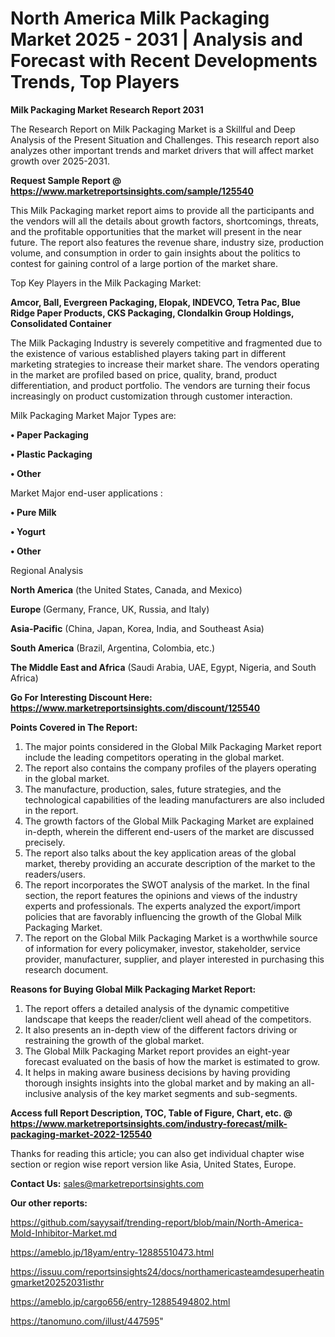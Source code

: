 # North America Milk Packaging Market 2025 - 2031 | Analysis and Forecast with Recent Developments Trends, Top Players

<strong>Milk Packaging Market Research Report 2031</strong>

The Research Report on Milk Packaging Market is a Skillful and Deep Analysis of the Present Situation and Challenges. This research report also analyzes other important trends and market drivers that will affect market growth over 2025-2031.

<strong>Request Sample Report @ <a href=https://www.marketreportsinsights.com/sample/125540>https://www.marketreportsinsights.com/sample/125540</a></strong>

This Milk Packaging market report aims to provide all the participants and the vendors will all the details about growth factors, shortcomings, threats, and the profitable opportunities that the market will present in the near future. The report also features the revenue share, industry size, production volume, and consumption in order to gain insights about the politics to contest for gaining control of a large portion of the market share.

Top Key Players in the Milk Packaging Market:

<strong>Amcor, Ball, Evergreen Packaging, Elopak, INDEVCO, Tetra Pac, Blue Ridge Paper Products, CKS Packaging, Clondalkin Group Holdings, Consolidated Container</strong>

The Milk Packaging Industry is severely competitive and fragmented due to the existence of various established players taking part in different marketing strategies to increase their market share. The vendors operating in the market are profiled based on price, quality, brand, product differentiation, and product portfolio. The vendors are turning their focus increasingly on product customization through customer interaction.

Milk Packaging Market Major Types are:

<strong>• Paper Packaging

• Plastic Packaging

• Other</strong>

Market Major end-user applications :

<strong>• Pure Milk

• Yogurt

• Other</strong>

Regional Analysis

</u><strong><b>North America</b></strong> (the United States, Canada, and Mexico)

<strong><b>Europe </b></strong>(Germany, France, UK, Russia, and Italy)

<strong><b>Asia-Pacific</b></strong> (China, Japan, Korea, India, and Southeast Asia)

<strong><b>South America</b></strong> (Brazil, Argentina, Colombia, etc.)

<strong><b>The Middle East and Africa</b></strong> (Saudi Arabia, UAE, Egypt, Nigeria, and South Africa)

<strong>Go For Interesting Discount Here: <a href=https://www.marketreportsinsights.com/discount/125540>https://www.marketreportsinsights.com/discount/125540</a></strong>

<strong>Points Covered in The Report:</strong>
<ol>
  <li>The major points considered in the Global Milk Packaging Market report include the leading competitors operating in the global market.</li>
  <li>The report also contains the company profiles of the players operating in the global market.</li>
  <li>The manufacture, production, sales, future strategies, and the technological capabilities of the leading manufacturers are also included in the report.</li>
  <li>The growth factors of the Global Milk Packaging Market are explained in-depth, wherein the different end-users of the market are discussed precisely.</li>
  <li>The report also talks about the key application areas of the global market, thereby providing an accurate description of the market to the readers/users.</li>
  <li>The report incorporates the SWOT analysis of the market. In the final section, the report features the opinions and views of the industry experts and professionals. The experts analyzed the export/import policies that are favorably influencing the growth of the Global Milk Packaging Market.</li>
  <li>The report on the Global Milk Packaging Market is a worthwhile source of information for every policymaker, investor, stakeholder, service provider, manufacturer, supplier, and player interested in purchasing this research document.</li>
</ol>
<strong>Reasons for Buying Global Milk Packaging Market Report:</strong>

<ol>
  <li>The report offers a detailed analysis of the dynamic competitive landscape that keeps the reader/client well ahead of the competitors.</li>
  <li>It also presents an in-depth view of the different factors driving or restraining the growth of the global market.</li>
  <li>The Global Milk Packaging Market report provides an eight-year forecast evaluated on the basis of how the market is estimated to grow.</li>
  <li>It helps in making aware business decisions by having providing thorough insights insights into the global market and by making an all-inclusive analysis of the key market segments and sub-segments.</li>
</ol>
<strong>Access full Report Description, TOC, Table of Figure, Chart, etc. @ <a href=https://www.marketreportsinsights.com/industry-forecast/milk-packaging-market-2022-125540>https://www.marketreportsinsights.com/industry-forecast/milk-packaging-market-2022-125540</a></strong>


Thanks for reading this article; you can also get individual chapter wise section or region wise report version like Asia, United States, Europe.

<strong>Contact Us:</strong>
sales@marketreportsinsights.com

<strong>Our other reports:</strong>

<a href=https://github.com/sayysaif/trending-report/blob/main/North-America-Mold-Inhibitor-Market.md>https://github.com/sayysaif/trending-report/blob/main/North-America-Mold-Inhibitor-Market.md</a>

<a href=https://ameblo.jp/18yam/entry-12885510473.html>https://ameblo.jp/18yam/entry-12885510473.html</a>

<a href=https://issuu.com/reportsinsights24/docs/northamericasteamdesuperheatingmarket20252031isthr>https://issuu.com/reportsinsights24/docs/northamericasteamdesuperheatingmarket20252031isthr</a>

<a href=https://ameblo.jp/cargo656/entry-12885494802.html>https://ameblo.jp/cargo656/entry-12885494802.html</a>

<a href=https://tanomuno.com/illust/447595>https://tanomuno.com/illust/447595</a>"
